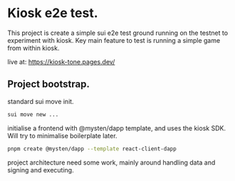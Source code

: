 # Kiosk e2e test.

This project is create a simple sui e2e test ground running on the testnet to experiment with kiosk. Key main feature to test is running a simple game from within kiosk.

live at: https://kiosk-tone.pages.dev/

## Project bootstrap.

standard sui move init.

```bash
sui move new ...
```

initialise a frontend with @mysten/dapp template, and uses the kiosk SDK. Will try to minimalise boilerplate later.  

```bash
pnpm create @mysten/dapp --template react-client-dapp
```

project architecture need some work, mainly around handling data and signing and executing.  